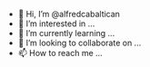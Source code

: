- 👋 Hi, I’m @alfredcabaltican
- 👀 I’m interested in ...
- 🌱 I’m currently learning ...
- 💞️ I’m looking to collaborate on ...
- 📫 How to reach me ...

<!---
alfredcabaltican/alfredcabaltican is a ✨ special ✨ repository because its `README.md` (this file) appears on your GitHub profile.
You can click the Preview link to take a look at your changes.
--->
